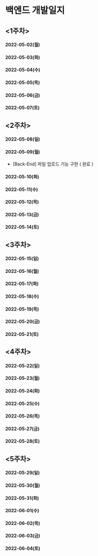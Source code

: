 # 백엔드 개발일지
## <1주차>
#### 2022-05-02(월)<br>
#### 2022-05-03(화)<br>
#### 2022-05-04(수)<br>
#### 2022-05-05(목)<br>
#### 2022-05-06(금)<br>
#### 2022-05-07(토)<br>
## <2주차>
#### 2022-05-08(일)<br>
#### 2022-05-09(월)<br>
- [Back-End] 파일 업로드 기능 구현 ( 완료 )
#### 2022-05-10(화)<br>
#### 2022-05-11(수)<br>
#### 2022-05-12(목)<br>
#### 2022-05-13(금)<br>
#### 2022-05-14(토)<br>
## <3주차>
#### 2022-05-15(일)<br>
#### 2022-05-16(월)<br>
#### 2022-05-17(화)<br>
#### 2022-05-18(수)<br>
#### 2022-05-19(목)<br>
#### 2022-05-20(금)<br>
#### 2022-05-21(토)<br>
## <4주차>
#### 2022-05-22(일)<br>
#### 2022-05-23(월)<br>
#### 2022-05-24(화)<br>
#### 2022-05-25(수)<br>
#### 2022-05-26(목)<br>
#### 2022-05-27(금)<br>
#### 2022-05-28(토)<br>
## <5주차>
#### 2022-05-29(일)<br>
#### 2022-05-30(월)<br>
#### 2022-05-31(화)<br>
#### 2022-06-01(수)<br>
#### 2022-06-02(목)<br>
#### 2022-06-03(금)<br>
#### 2022-06-04(토)<br>
